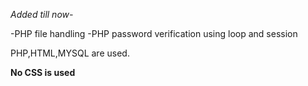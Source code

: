 *Added till now-*

-PHP file handling
-PHP password verification using loop and session

PHP,HTML,MYSQL are used.

**No CSS is used**
